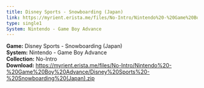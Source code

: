 ```yaml
---
title: Disney Sports - Snowboarding (Japan)
link: https://myrient.erista.me/files/No-Intro/Nintendo%20-%20Game%20Boy%20Advance/Disney%20Sports%20-%20Snowboarding%20(Japan).zip
type: single1
System: Nintendo - Game Boy Advance
---
```

<b>Game:</b> Disney Sports - Snowboarding (Japan)<br>
<b>System:</b> Nintendo - Game Boy Advance<br>
<b>Collection:</b> No-Intro<br>
<b>Download:</b> https://myrient.erista.me/files/No-Intro/Nintendo%20-%20Game%20Boy%20Advance/Disney%20Sports%20-%20Snowboarding%20(Japan).zip